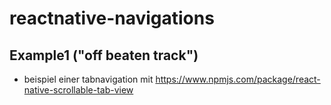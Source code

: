 # reactnative-navigations

## Example1 ("off beaten track")

- beispiel einer tabnavigation mit https://www.npmjs.com/package/react-native-scrollable-tab-view